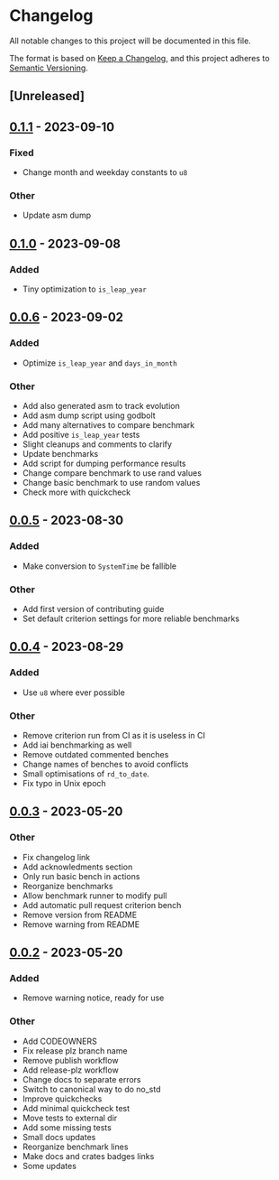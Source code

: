 # Changelog
All notable changes to this project will be documented in this file.

The format is based on [Keep a Changelog](https://keepachangelog.com/en/1.0.0/),
and this project adheres to [Semantic Versioning](https://semver.org/spec/v2.0.0.html).

## [Unreleased]

## [0.1.1](https://github.com/nakedible/datealgo-rs/compare/v0.1.0...v0.1.1) - 2023-09-10

### Fixed
- Change month and weekday constants to `u8`

### Other
- Update asm dump

## [0.1.0](https://github.com/nakedible/datealgo-rs/compare/v0.0.6...v0.1.0) - 2023-09-08

### Added
- Tiny optimization to `is_leap_year`

## [0.0.6](https://github.com/nakedible/datealgo-rs/compare/v0.0.5...v0.0.6) - 2023-09-02

### Added
- Optimize `is_leap_year` and `days_in_month`

### Other
- Add also generated asm to track evolution
- Add asm dump script using godbolt
- Add many alternatives to compare benchmark
- Add positive `is_leap_year` tests
- Slight cleanups and comments to clarify
- Update benchmarks
- Add script for dumping performance results
- Change compare benchmark to use rand values
- Change basic benchmark to use random values
- Check more with quickcheck

## [0.0.5](https://github.com/nakedible/datealgo-rs/compare/v0.0.4...v0.0.5) - 2023-08-30

### Added
- Make conversion to `SystemTime` be fallible

### Other
- Add first version of contributing guide
- Set default criterion settings for more reliable benchmarks

## [0.0.4](https://github.com/nakedible/datealgo-rs/compare/v0.0.3...v0.0.4) - 2023-08-29

### Added
- Use `u8` where ever possible

### Other
- Remove criterion run from CI as it is useless in CI
- Add iai benchmarking as well
- Remove outdated commented benches
- Change names of benches to avoid conflicts
- Small optimisations of `rd_to_date`.
- Fix typo in Unix epoch

## [0.0.3](https://github.com/nakedible/datealgo-rs/compare/v0.0.2...v0.0.3) - 2023-05-20

### Other
- Fix changelog link
- Add acknowledments section
- Only run basic bench in actions
- Reorganize benchmarks
- Allow benchmark runner to modify pull
- Add automatic pull request criterion bench
- Remove version from README
- Remove warning from README

## [0.0.2](https://github.com/nakedible/datealgo-rs/compare/v0.0.1...v0.0.2) - 2023-05-20

### Added
- Remove warning notice, ready for use

### Other
- Add CODEOWNERS
- Fix release plz branch name
- Remove publish workflow
- Add release-plz workflow
- Change docs to separate errors
- Switch to canonical way to do no_std
- Improve quickchecks
- Add minimal quickcheck test
- Move tests to external dir
- Add some missing tests
- Small docs updates
- Reorganize benchmark lines
- Make docs and crates badges links
- Some updates
